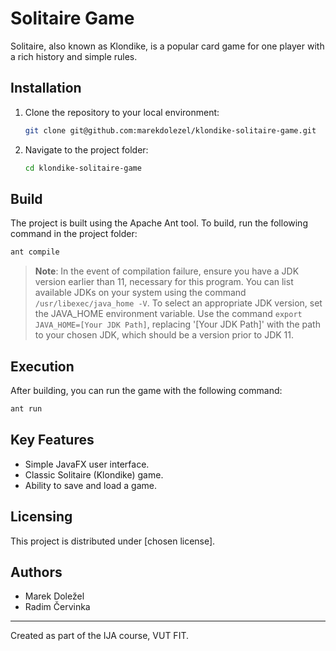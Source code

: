 # Solitaire Game

Solitaire, also known as Klondike, is a popular card game for one player with a rich history and simple rules.

## Installation

1. Clone the repository to your local environment:
   ```bash
   git clone git@github.com:marekdolezel/klondike-solitaire-game.git
   ```
2. Navigate to the project folder:
   ```bash
   cd klondike-solitaire-game
   ```

## Build

The project is built using the Apache Ant tool. To build, run the following command in the project folder:

```bash
ant compile
```
> **__Note__**: In the event of compilation failure, ensure you have a JDK version earlier than 11, necessary for this program.
> You can list available JDKs on your system using the command `/usr/libexec/java_home -V`. 
> To select an appropriate JDK version, set the JAVA_HOME environment variable. Use the command `export JAVA_HOME=[Your JDK Path]`,
> replacing '[Your JDK Path]' with the path to your chosen JDK, which should be a version prior to JDK 11.
## Execution

After building, you can run the game with the following command:

```bash
ant run
```

## Key Features

- Simple JavaFX user interface.
- Classic Solitaire (Klondike) game.
- Ability to save and load a game.

## Licensing

This project is distributed under [chosen license].

## Authors

- Marek Doležel
- Radim Červinka

---

Created as part of the IJA course, VUT FIT.